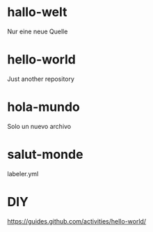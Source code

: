 # hallo-welt
Nur eine neue Quelle
# hello-world
Just another repository
# hola-mundo
Solo un nuevo archivo
# salut-monde
labeler.yml
# DIY
https://guides.github.com/activities/hello-world/
